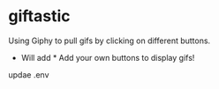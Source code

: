 # giftastic
Using Giphy to pull gifs by clicking on different buttons.

* Will add *
Add your own buttons to display gifs! 

updae .env
